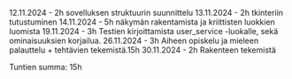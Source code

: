 12.11.2024 - 2h sovelluksen struktuurin suunnittelu
13.11.2024 - 2h tkinteriin tutustuminen
14.11.2024 - 5h näkymän rakentamista ja kriittisten luokkien luomista
19.11.2024 - 3h Testien kirjoittamista user_service -luokalle, sekä ominaisuuksien korjailua.
26.11.2024 - 3h Aiheen opiskelu ja mieleen palauttelu + tehtävien tekemistä.15h
30.11.2024 - 2h Rakenteen tekemistä


Tuntien summa: 15h